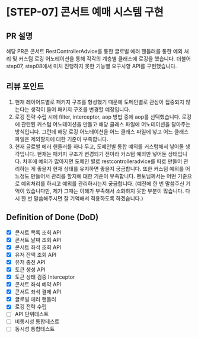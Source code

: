 <!--
  제목은 [(과제 STEP)] (작업한 내용) 로 작성해 주세요
  예시: [STEP-9] 이커머스 시스템 설계 
-->
# [STEP-07] 콘서트 예매 시스템 구현

## PR 설명
<!-- 해당 PR이 왜 발생했고, 어떤부분에 대한 작업인지 작성해주세요. -->
해당 PR은 콘서트 RestControllerAdvice를 통한 글로벌 에러 핸들러를 통한 예외 처리 및 커스텀 로깅 어노테이션을 통해
각각의 계층별 클래스에 로깅을 했습니다. 더불어 step07, step08에서 미처 진행하지 못한 기능별 요구사항 API를 구현했습니다.


## 리뷰 포인트
<!-- 
    리뷰어가 함께 고민해주었으면 하는 내용을 간략하게 기재해주세요.
    커밋 링크가 포함되면, 더욱이 효과적일 거예요! 
-->
1. 현재 레이어드별로 패키지 구조를 형성했기 때문에 도메인별로 관심이 집중되지 않는다는 생각이 들어 패키지 구조를 변경할 예정입니다.
2. 로깅 전략 수립 시에 filter, interceptor, aop 방법 중에 aop를 선택했습니다. 로깅에 관련된 커스텀 어노테이션을 만들고 해당 클래스 파일에 어노테이션을 달아주는 방식입니다. 그런데 해당 로깅 어노테이션을 어느 클래스 파일에 넣고 어느 클래스파일은 제외할지에 대한 기준이 부족합니다.
3. 현재 글로벌 에러 핸들러를 하나 두고, 도메인별 통합 예외를 커스텀해서 넣어둘 생각입니다. 현재는 패키지 구조가 변경되기 전이라 커스텀 예외만 넣어둔 상태입니다. 차후에 예외가 많아지면 도메인 별로 restcontrolleradvice를 따로 만들어 관리하는 게 좋을지 현재 상태를 유지하면 좋을지 궁금합니다. 또한 커스텀 예외를 어느정도 만들어서 관리를 할지에 대한 기준이 부족합니다. 멘토님께서는 어떤 기준으로 예외처리를 하시고 예외를 관리하시는지 궁금합니다. (예전에 한 번 말씀주신 기억이 있습니다만, 제가 그때는 이해가 부족해서 소화하지 못한 부분이 많습니다. 다시 한 번 말씀해주시면 잘 기억해서 적용하도록 하겠습니다.)


## Definition of Done (DoD)
<!--
    DOD 란 해당 작업을 완료했다고 간주하기 위해 충족해야 하는 기준을 의미합니다.
    어떤 기능을 위해 어떤 요구사항을 만족하였으며, 어떤 테스트를 수행했는지 등을 명확하게 체크리스트로 기재해 주세요.
    리뷰어 입장에서, 모든 맥락을 파악하기 이전에 작업의 성숙도/완성도를 파악하는 데에 도움이 됩니다.
    만약 계획되거나 연관 작업이나 파생 작업이 존재하는데, 이후로 미뤄지는 경우 TODO -, 사유와 함께 적어주세요.

    ex:
    - [x] 상품 도메인 모델 구조 설계 완료 ( [정책 참고자료](관련 문서 링크) )
    - [x] 상품 재고 차감 로직 유닛/통합 테스트 완료
    - [ ] TODO - 상품 주문 로직 개발 ( 정책 미수립으로 인해 후속 작업에서 진행 )
-->
- [x] 콘서트 목록 조회 API
- [x] 콘서트 날짜 조회 API
- [x] 콘서트 좌석 조회 API
- [x] 유저 잔액 조회 API
- [x] 유저 충전 API
- [x] 토큰 생성 API
- [x] 토큰 상태 검증 Interceptor
- [x] 콘서트 좌석 예약 API
- [x] 콘서트 좌석 결제 API
- [x] 글로벌 에러 핸들러
- [x] 로깅 전략 수립
- [ ] API 단위테스트
- [ ] 비동시성 통합테스트
- [ ] 동시성 통합테스트
